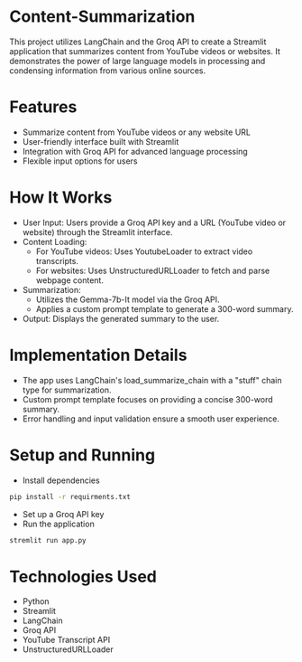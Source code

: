 # Content-Summarization
This project utilizes LangChain and the Groq API to create a Streamlit application that summarizes content from YouTube videos or websites. It demonstrates the power of large language models in processing and condensing information from various online sources.
# Features
- Summarize content from YouTube videos or any website URL
- User-friendly interface built with Streamlit
- Integration with Groq API for advanced language processing
- Flexible input options for users

# How It Works
- User Input: Users provide a Groq API key and a URL (YouTube video or website) through the Streamlit interface.
- Content Loading:
    - For YouTube videos: Uses YoutubeLoader to extract video transcripts.
    - For websites: Uses UnstructuredURLLoader to fetch and parse webpage content.
- Summarization:
    - Utilizes the Gemma-7b-It model via the Groq API.
    - Applies a custom prompt template to generate a 300-word summary.
- Output: Displays the generated summary to the user.
# Implementation Details
- The app uses LangChain's load_summarize_chain with a "stuff" chain type for summarization.
- Custom prompt template focuses on providing a concise 300-word summary.
- Error handling and input validation ensure a smooth user experience.
# Setup and Running
- Install dependencies
 ```bash
pip install -r requirments.txt
```
- Set up a Groq API key
- Run the application
 ```bash
stremlit run app.py
```
# Technologies Used
- Python
- Streamlit
- LangChain
- Groq API
- YouTube Transcript API
- UnstructuredURLLoader
